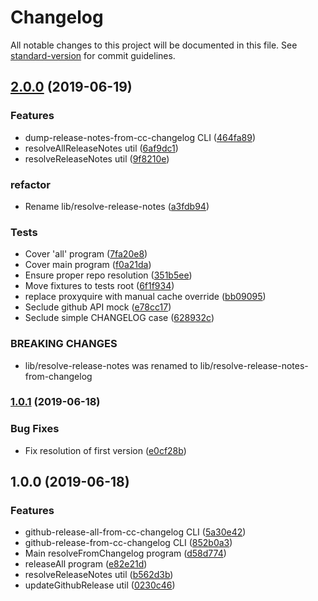# Changelog

All notable changes to this project will be documented in this file. See [standard-version](https://github.com/conventional-changelog/standard-version) for commit guidelines.

## [2.0.0](https://github.com/medikoo/gh-release-from-cc-changelog/compare/v1.0.1...v2.0.0) (2019-06-19)

### Features

- dump-release-notes-from-cc-changelog CLI ([464fa89](https://github.com/medikoo/gh-release-from-cc-changelog/commit/464fa89))
- resolveAllReleaseNotes util ([6af9dc1](https://github.com/medikoo/gh-release-from-cc-changelog/commit/6af9dc1))
- resolveReleaseNotes util ([9f8210e](https://github.com/medikoo/gh-release-from-cc-changelog/commit/9f8210e))

### refactor

- Rename lib/resolve-release-notes ([a3fdb94](https://github.com/medikoo/gh-release-from-cc-changelog/commit/a3fdb94))

### Tests

- Cover 'all' program ([7fa20e8](https://github.com/medikoo/gh-release-from-cc-changelog/commit/7fa20e8))
- Cover main program ([f0a21da](https://github.com/medikoo/gh-release-from-cc-changelog/commit/f0a21da))
- Ensure proper repo resolution ([351b5ee](https://github.com/medikoo/gh-release-from-cc-changelog/commit/351b5ee))
- Move fixtures to tests root ([6f1f934](https://github.com/medikoo/gh-release-from-cc-changelog/commit/6f1f934))
- replace proxyquire with manual cache override ([bb09095](https://github.com/medikoo/gh-release-from-cc-changelog/commit/bb09095))
- Seclude github API mock ([e78cc17](https://github.com/medikoo/gh-release-from-cc-changelog/commit/e78cc17))
- Seclude simple CHANGELOG case ([628932c](https://github.com/medikoo/gh-release-from-cc-changelog/commit/628932c))

### BREAKING CHANGES

- lib/resolve-release-notes was renamed to lib/resolve-release-notes-from-changelog

### [1.0.1](https://github.com/medikoo/gh-release-from-cc-changelog/compare/v1.0.0...v1.0.1) (2019-06-18)

### Bug Fixes

- Fix resolution of first version ([e0cf28b](https://github.com/medikoo/gh-release-from-cc-changelog/commit/e0cf28b))

## 1.0.0 (2019-06-18)

### Features

- github-release-all-from-cc-changelog CLI ([5a30e42](https://github.com/medikoo/gh-release-from-cc-changelog/commit/5a30e42))
- github-release-from-cc-changelog CLI ([852b0a3](https://github.com/medikoo/gh-release-from-cc-changelog/commit/852b0a3))
- Main resolveFromChangelog program ([d58d774](https://github.com/medikoo/gh-release-from-cc-changelog/commit/d58d774))
- releaseAll program ([e82e21d](https://github.com/medikoo/gh-release-from-cc-changelog/commit/e82e21d))
- resolveReleaseNotes util ([b562d3b](https://github.com/medikoo/gh-release-from-cc-changelog/commit/b562d3b))
- updateGithubRelease util ([0230c46](https://github.com/medikoo/gh-release-from-cc-changelog/commit/0230c46))
